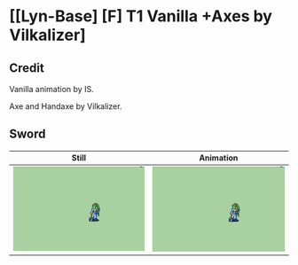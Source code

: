 # [\[Lyn-Base\] \[F\] T1 Vanilla +Axes by Vilkalizer]

## Credit

Vanilla animation by IS.

Axe and Handaxe by Vilkalizer.

## Sword

| Still | Animation |
| :---: | :-------: |
| ![Sword still](./Sword_000.png) | ![Sword animation](./Sword.gif) |

